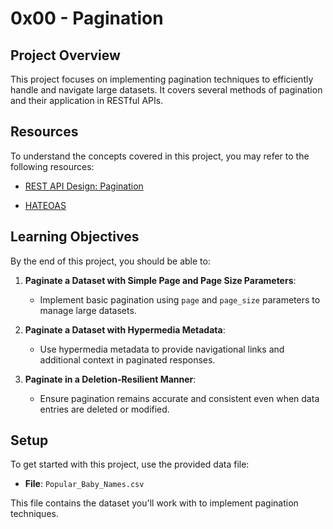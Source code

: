 # 0x00 - Pagination

## Project Overview

This project focuses on implementing pagination techniques to efficiently handle and navigate large datasets. It covers several methods of pagination and their application in RESTful APIs.

## Resources

To understand the concepts covered in this project, you may refer to the following resources:

- [REST API Design: Pagination](https://www.moesif.com/blog/technical/api-design/REST-API-Design-Filtering-Sorting-and-Pagination/#pagination)

- [HATEOAS](https://en.wikipedia.org/wiki/HATEOAS)

## Learning Objectives

By the end of this project, you should be able to:

1. **Paginate a Dataset with Simple Page and Page Size Parameters**:
   - Implement basic pagination using `page` and `page_size` parameters to manage large datasets.

2. **Paginate a Dataset with Hypermedia Metadata**:
   - Use hypermedia metadata to provide navigational links and additional context in paginated responses.

3. **Paginate in a Deletion-Resilient Manner**:
   - Ensure pagination remains accurate and consistent even when data entries are deleted or modified.

## Setup

To get started with this project, use the provided data file:

- **File**: `Popular_Baby_Names.csv`

This file contains the dataset you'll work with to implement pagination techniques.

